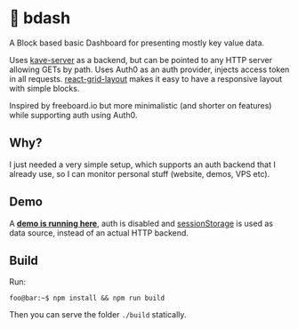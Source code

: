 # 🚨 bdash

A Block based basic Dashboard for presenting mostly key value data.

Uses [kave-server](https://github.com/pdcalado/kave) as a backend, but can be pointed to any HTTP server allowing GETs by path. Uses Auth0 as an auth provider, injects access token in all requests. [react-grid-layout](https://github.com/react-grid-layout/react-grid-layout) makes it easy to have a responsive layout with simple blocks.

Inspired by freeboard.io but more minimalistic (and shorter on features) while supporting auth using Auth0.

## Why?

I just needed a very simple setup, which supports an auth backend that I already use, so I can monitor personal stuff (website, demos, VPS etc).

## Demo

A **[demo is running here](bdash-demo.pages.dev)**, auth is disabled and [sessionStorage](https://developer.mozilla.org/en-US/docs/Web/API/Window/sessionStorage) is used as data source, instead of an actual HTTP backend.

## Build

Run:

```console
foo@bar:~$ npm install && npm run build
```

Then you can serve the folder `./build` statically.
